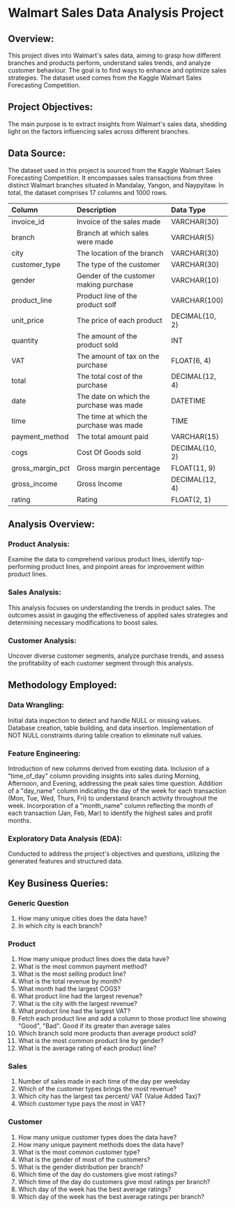 
# Walmart Sales Data Analysis Project

## Overview:
This project dives into Walmart's sales data, aiming to grasp how different branches and products perform, understand sales trends, and analyze customer behaviour. The goal is to find ways to enhance and optimize sales strategies. The dataset used comes from the Kaggle Walmart Sales Forecasting Competition.

## Project Objectives:
The main purpose is to extract insights from Walmart's sales data, shedding light on the factors influencing sales across different branches.

## Data Source:
The dataset used in this project is sourced from the Kaggle Walmart Sales Forecasting Competition. It encompasses sales transactions from three distinct Walmart branches situated in Mandalay, Yangon, and Naypyitaw. In total, the dataset comprises 17 columns and 1000 rows.

| Column                  | Description                             | Data Type      |
| :---------------------- | :-------------------------------------- | :------------- |
| invoice_id              | Invoice of the sales made               | VARCHAR(30)    |
| branch                  | Branch at which sales were made         | VARCHAR(5)     |
| city                    | The location of the branch              | VARCHAR(30)    |
| customer_type           | The type of the customer                | VARCHAR(30)    |
| gender                  | Gender of the customer making purchase  | VARCHAR(10)    |
| product_line            | Product line of the product solf        | VARCHAR(100)   |
| unit_price              | The price of each product               | DECIMAL(10, 2) |
| quantity                | The amount of the product sold          | INT            |
| VAT                 | The amount of tax on the purchase       | FLOAT(6, 4)    |
| total                   | The total cost of the purchase          | DECIMAL(12, 4) |
| date                    | The date on which the purchase was made | DATETIME           |
| time                    | The time at which the purchase was made | TIME      |
| payment_method                 | The total amount paid                   | VARCHAR(15)  |
| cogs                    | Cost Of Goods sold                      | DECIMAL(10, 2) |
| gross_margin_pct | Gross margin percentage                 | FLOAT(11, 9)   |
| gross_income            | Gross Income                            | DECIMAL(12, 4) |
| rating                  | Rating                                  | FLOAT(2, 1)    |


## Analysis Overview:

### Product Analysis:
Examine the data to comprehend various product lines, identify top-performing product lines, and pinpoint areas for improvement within product lines.

### Sales Analysis:
This analysis focuses on understanding the trends in product sales. The outcomes assist in gauging the effectiveness of applied sales strategies and determining necessary modifications to boost sales.

### Customer Analysis:
Uncover diverse customer segments, analyze purchase trends, and assess the profitability of each customer segment through this analysis.

## Methodology Employed:

### Data Wrangling:
Initial data inspection to detect and handle NULL or missing values.
Database creation, table building, and data insertion.
Implementation of NOT NULL constraints during table creation to eliminate null values.

### Feature Engineering:
Introduction of new columns derived from existing data.
Inclusion of a "time_of_day" column providing insights into sales during Morning, Afternoon, and Evening, addressing the peak sales time question.
Addition of a "day_name" column indicating the day of the week for each transaction (Mon, Tue, Wed, Thurs, Fri) to understand branch activity throughout the week.
Incorporation of a "month_name" column reflecting the month of each transaction (Jan, Feb, Mar) to identify the highest sales and profit months.

### Exploratory Data Analysis (EDA):
Conducted to address the project's objectives and questions, utilizing the generated features and structured data.

## Key Business Queries:

### Generic Question
1.	How many unique cities does the data have?
2.	In which city is each branch?

### Product
1.	How many unique product lines does the data have?
2.	What is the most common payment method?
3.	What is the most selling product line?
4.	What is the total revenue by month?
5.	What month had the largest COGS?
6.	What product line had the largest revenue?
7.	What is the city with the largest revenue?
8.	What product line had the largest VAT?
9.	Fetch each product line and add a column to those product line showing "Good", "Bad". Good if its greater than average sales
10.	Which branch sold more products than average product sold?
11.	What is the most common product line by gender?
12.	What is the average rating of each product line?

### Sales
1.	Number of sales made in each time of the day per weekday
2.	Which of the customer types brings the most revenue?
3.	Which city has the largest tax percent/ VAT (Value Added Tax)?
4.	Which customer type pays the most in VAT?

### Customer
1.	How many unique customer types does the data have?
2.	How many unique payment methods does the data have?
3.	What is the most common customer type?
4.	What is the gender of most of the customers?
5.	What is the gender distribution per branch?
6.	Which time of the day do customers give most ratings?
7.	Which time of the day do customers give most ratings per branch?
8.	Which day of the week has the best average ratings?
9.	Which day of the week has the best average ratings per branch?
